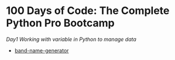 # 100 Days of Code: The Complete Python Pro Bootcamp

*Day1 Working with variable in Python to manage data*
* [band-name-generator](https://pages.github.com/][https://github.com/haziqhazman33/100-days-of-code/blob/main/Day%201/band-name-generator%20.py)
